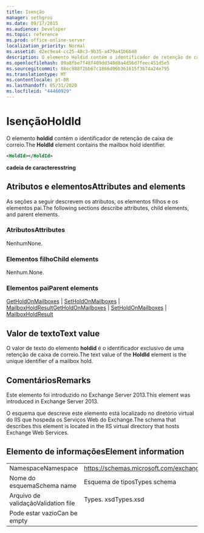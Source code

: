 ```yaml
---
title: Isenção
manager: sethgros
ms.date: 09/17/2015
ms.audience: Developer
ms.topic: reference
ms.prod: office-online-server
localization_priority: Normal
ms.assetid: d2ec9ea4-cc25-48c3-9b35-a479a41b6b48
description: O elemento Holdid contém o identificador de retenção de caixa de correio.
ms.openlocfilehash: 09a8fbe7f48f409dd340d8a4d56d7feec451d5e5
ms.sourcegitcommit: 88ec988f2bb67c1866d06b361615f3674a24e795
ms.translationtype: MT
ms.contentlocale: pt-BR
ms.lasthandoff: 05/31/2020
ms.locfileid: "44460929"
---
```

# <a name="holdid"></a><span data-ttu-id="3bf17-103">Isenção</span><span class="sxs-lookup"><span data-stu-id="3bf17-103">HoldId</span></span>

<span data-ttu-id="3bf17-104">O elemento **holdid** contém o identificador de retenção de caixa de correio.</span><span class="sxs-lookup"><span data-stu-id="3bf17-104">The **HoldId** element contains the mailbox hold identifier.</span></span> 
  
```XML
<HoldId></HoldId>
```

 <span data-ttu-id="3bf17-105">**cadeia de caracteres**</span><span class="sxs-lookup"><span data-stu-id="3bf17-105">**string**</span></span>
## <a name="attributes-and-elements"></a><span data-ttu-id="3bf17-106">Atributos e elementos</span><span class="sxs-lookup"><span data-stu-id="3bf17-106">Attributes and elements</span></span>

<span data-ttu-id="3bf17-107">As seções a seguir descrevem os atributos, os elementos filhos e os elementos pai.</span><span class="sxs-lookup"><span data-stu-id="3bf17-107">The following sections describe attributes, child elements, and parent elements.</span></span>
  
### <a name="attributes"></a><span data-ttu-id="3bf17-108">Atributos</span><span class="sxs-lookup"><span data-stu-id="3bf17-108">Attributes</span></span>

<span data-ttu-id="3bf17-109">Nenhum</span><span class="sxs-lookup"><span data-stu-id="3bf17-109">None.</span></span>
  
### <a name="child-elements"></a><span data-ttu-id="3bf17-110">Elementos filho</span><span class="sxs-lookup"><span data-stu-id="3bf17-110">Child elements</span></span>

<span data-ttu-id="3bf17-111">Nenhum.</span><span class="sxs-lookup"><span data-stu-id="3bf17-111">None.</span></span>
  
### <a name="parent-elements"></a><span data-ttu-id="3bf17-112">Elementos pai</span><span class="sxs-lookup"><span data-stu-id="3bf17-112">Parent elements</span></span>

<span data-ttu-id="3bf17-113">[GetHoldOnMailboxes](getholdonmailboxes.md)  |  [SetHoldOnMailboxes](setholdonmailboxes.md)  |  [MailboxHoldResult](mailboxholdresult.md)</span><span class="sxs-lookup"><span data-stu-id="3bf17-113">[GetHoldOnMailboxes](getholdonmailboxes.md) | [SetHoldOnMailboxes](setholdonmailboxes.md) | [MailboxHoldResult](mailboxholdresult.md)</span></span>
  
## <a name="text-value"></a><span data-ttu-id="3bf17-114">Valor de texto</span><span class="sxs-lookup"><span data-stu-id="3bf17-114">Text value</span></span>

<span data-ttu-id="3bf17-115">O valor de texto do elemento **holdid** é o identificador exclusivo de uma retenção de caixa de correio.</span><span class="sxs-lookup"><span data-stu-id="3bf17-115">The text value of the **HoldId** element is the unique identifier of a mailbox hold.</span></span> 
  
## <a name="remarks"></a><span data-ttu-id="3bf17-116">Comentários</span><span class="sxs-lookup"><span data-stu-id="3bf17-116">Remarks</span></span>

<span data-ttu-id="3bf17-117">Este elemento foi introduzido no Exchange Server 2013.</span><span class="sxs-lookup"><span data-stu-id="3bf17-117">This element was introduced in Exchange Server 2013.</span></span>
  
<span data-ttu-id="3bf17-118">O esquema que descreve este elemento está localizado no diretório virtual do IIS que hospeda os Serviços Web do Exchange.</span><span class="sxs-lookup"><span data-stu-id="3bf17-118">The schema that describes this element is located in the IIS virtual directory that hosts Exchange Web Services.</span></span>
  
## <a name="element-information"></a><span data-ttu-id="3bf17-119">Elemento de informações</span><span class="sxs-lookup"><span data-stu-id="3bf17-119">Element information</span></span>

|||
|:-----|:-----|
|<span data-ttu-id="3bf17-120">Namespace</span><span class="sxs-lookup"><span data-stu-id="3bf17-120">Namespace</span></span>  <br/> |https://schemas.microsoft.com/exchange/services/2006/types  <br/> |
|<span data-ttu-id="3bf17-121">Nome do esquema</span><span class="sxs-lookup"><span data-stu-id="3bf17-121">Schema name</span></span>  <br/> |<span data-ttu-id="3bf17-122">Esquema de tipos</span><span class="sxs-lookup"><span data-stu-id="3bf17-122">Types schema</span></span>  <br/> |
|<span data-ttu-id="3bf17-123">Arquivo de validação</span><span class="sxs-lookup"><span data-stu-id="3bf17-123">Validation file</span></span>  <br/> |<span data-ttu-id="3bf17-124">Types. xsd</span><span class="sxs-lookup"><span data-stu-id="3bf17-124">Types.xsd</span></span>  <br/> |
|<span data-ttu-id="3bf17-125">Pode estar vazio</span><span class="sxs-lookup"><span data-stu-id="3bf17-125">Can be empty</span></span>  <br/> ||
   

